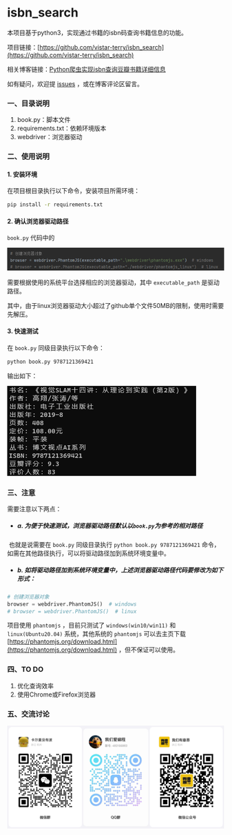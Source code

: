 # isbn_search

本项目基于python3，实现通过书籍的isbn码查询书籍信息的功能。

项目链接：[https://github.com/vistar-terry/isbn_search](https://github.com/vistar-terry/isbn_search)

相关博客链接：[Python爬虫实现isbn查询豆瓣书籍详细信息](https://blog.csdn.net/maizousidemao/article/details/102532075)

如有疑问，欢迎提 [issues](https://github.com/vistar-terry/isbn_search/issues) ，或在博客评论区留言。



### 一、目录说明

1. book.py：脚本文件
2. requirements.txt：依赖环境版本
3. webdriver：浏览器驱动



### 二、使用说明

#### 1. 安装环境

在项目根目录执行以下命令，安装项目所需环境：

```bash
pip install -r requirements.txt
```



#### 2. 确认浏览器驱动路径

`book.py` 代码中的

![image-20230503195311156](img/image-20230503195311156.png)

需要根据使用的系统平台选择相应的浏览器驱动，其中 `executable_path` 是驱动路径。

其中，由于linux浏览器驱动大小超过了github单个文件50MB的限制，使用时需要先解压。



#### 3. 快速测试

在 `book.py` 同级目录执行以下命令：

```bash
python book.py 9787121369421
```

输出如下：

![image-20230503215055017](img/image-20230503215055017.png)



### 三、注意

需要注意以下两点：

- ##### a. 为便于快速测试，浏览器驱动路径默认以`book.py`为参考的相对路径

​	也就是说需要在 `book.py` 同级目录执行 `python book.py 9787121369421` 命令，如需在其他路径执行，可以将驱动路径加到系统环境变量中。

- ##### b. 如将驱动路径加到系统环境变量中，上述浏览器驱动路径代码要修改为如下形式：

```python
# 创建浏览器对象
browser = webdriver.PhantomJS()  # windows
# browser = webdriver.PhantomJS()  # linux
```

项目使用 `phantomjs` ，目前只测试了 `windows(win10/win11)` 和 `linux(Ubuntu20.04)` 系统，其他系统的 `phantomjs` 可以去主页下载 [https://phantomjs.org/download.html](https://phantomjs.org/download.html) ，但不保证可以使用。



### 四、TO DO

1. 优化查询效率
2. 使用Chrome或Firefox浏览器



### 五、交流讨论

![git](img/git.png)
